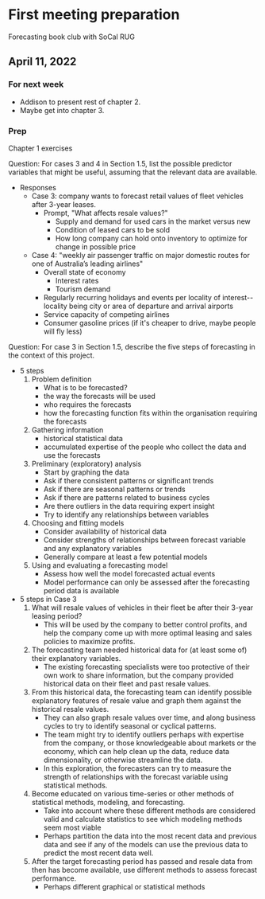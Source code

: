 # First meeting preparation

Forecasting book club with SoCal RUG

## April 11, 2022

### For next week

* Addison to present rest of chapter 2.
* Maybe get into chapter 3.

### Prep

Chapter 1 exercises

Question: For cases 3 and 4 in Section 1.5, list the possible predictor variables that might be useful, assuming that the relevant data are available.
* Responses
    * Case 3: company wants to forecast retail values of fleet vehicles after 3-year leases.
        * Prompt, "What affects resale values?"
            * Supply and demand for used cars in the market versus new
            * Condition of leased cars to be sold
            * How long company can hold onto inventory to optimize for change in possible price
    * Case 4: "weekly air passenger traffic on major domestic routes for one of Australia’s leading airlines"
        * Overall state of economy
            * Interest rates
            * Tourism demand
        * Regularly recurring holidays and events per locality of interest--locality being city or area of departure and arrival airports
        * Service capacity of competing airlines
        * Consumer gasoline prices (if it's cheaper to drive, maybe people will fly less)

Question: For case 3 in Section 1.5, describe the five steps of forecasting in the context of this project.
* 5 steps
    1. Problem definition
        * What is to be forecasted?
        * the way the forecasts will be used
        * who requires the forecasts
        * how the forecasting function fits within the organisation requiring the forecasts
    2. Gathering information
        * historical statistical data
        * accumulated expertise of the people who collect the data and use the forecasts
    3. Preliminary (exploratory) analysis
        * Start by graphing the data
        * Ask if there consistent patterns or significant trends
        * Ask if there are seasonal patterns or trends
        * Ask if there are patterns related to business cycles
        * Are there outliers in the data requiring expert insight
        * Try to identify any relationships between variables
    4. Choosing and fitting models
        * Consider availability of historical data
        * Consider strengths of relationships between forecast variable and any explanatory variables
        * Generally compare at least a few potential models
    5. Using and evaluating a forecasting model
        * Assess how well the model forecasted actual events
        * Model performance can only be assessed after the forecasting period data is available
* 5 steps in Case 3
    1. What will resale values of vehicles in their fleet be after their 3-year leasing period? 
        * This will be used by the company to better control profits, and help the company come up with more optimal leasing and sales policies to maximize profits.
    2. The forecasting team needed historical data for (at least some of) their explanatory variables.
        * The existing forecasting specialists were too protective of their own work to share information, but the company provided historical data on their fleet and past resale values.
    3. From this historical data, the forecasting team can identify possible explanatory features of resale value and graph them against the historical resale values.
        * They can also graph resale values over time, and along business cycles to try to identify seasonal or cyclical patterns.
        * The team might try to identify outliers perhaps with expertise from the company, or those knowledgeable about markets or the economy, which can help clean up the data, reduce data dimensionality, or otherwise streamline the data.
        * In this exploration, the forecasters can try to measure the strength of relationships with the forecast variable using statistical methods.
    4. Become educated on various time-series or other methods of statistical methods, modeling, and forecasting.
        * Take into account where these different methods are considered valid and calculate statistics to see which modeling methods seem most viable
        * Perhaps partition the data into the most recent data and previous data and see if any of the models can use the previous data to predict the most recent data well.
    5. After the target forecasting period has passed and resale data from then has become available, use different methods to assess forecast performance.
        * Perhaps different graphical or statistical methods
